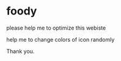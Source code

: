 # foody

please help me to optimize this webiste

help me to change colors of icon randomly

Thank you.
